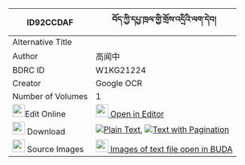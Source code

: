 |ID92CCDAF|བོད་ཀྱི་དཔྱ་ཁྲལ་གྱི་གྲོས་འདྲིའི་ལག་དེབ། 
| --- | --- 
|Alternative Title |
|Author| 高闻中
|BDRC ID | W1KG21224
|Creator | Google OCR
|Number of Volumes| 1
|<img width="25" src="https://img.icons8.com/color/25/000000/edit-property.png">Edit Online| [<img width="25" src="https://avatars.githubusercontent.com/u/45091458?s=200&v=4"> Open in Editor](http://editor.openpecha.org/ID92CCDAF)
|<img width="25" src="https://img.icons8.com/fluent/48/000000/download-2.png"/>  Download | [![](https://img.icons8.com/color/20/000000/txt.png)Plain Text](https://github.com/Openpecha/ID92CCDAF/releases/download/v1/bo_kyi_chatral_gyi_dro_dri_lak_plain_ID92CCDAF.zip), [![](https://img.icons8.com/color/20/000000/txt.png)Text with Pagination](https://github.com/Openpecha/ID92CCDAF/releases/download/v1/bo_kyi_chatral_gyi_dro_dri_lak_pages_ID92CCDAF.zip)
|<img width="25" src="https://img.icons8.com/plasticine/100/000000/pictures-folder.png"/>  Source Images | [<img width="25" src="https://library.bdrc.io/icons/BUDA-small.svg"> Images of text file open in BUDA](https://library.bdrc.io/show/bdr:W1KG21224)
